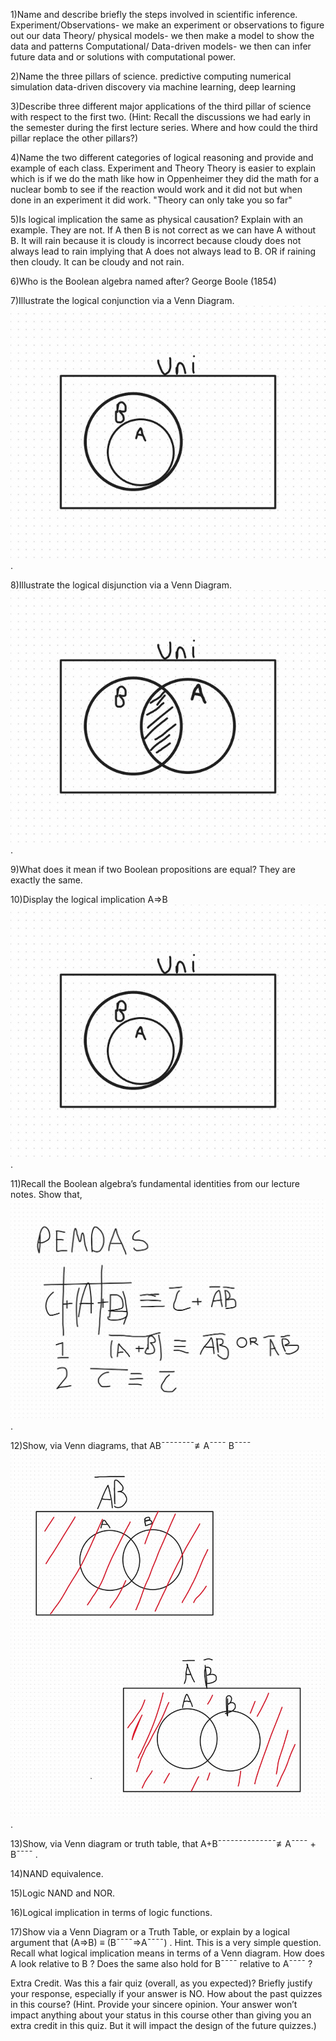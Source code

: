 1)Name and describe briefly the steps involved in scientific inference.
Experiment/Observations- we make an experiment or observations to figure out our data
Theory/ physical models- we then make a model to show the data and patterns
Computational/ Data-driven models- we then can infer future data and or solutions with computational power.

2)Name the three pillars of science.
predictive computing
numerical simulation
data-driven discovery via machine learning, deep learning

3)Describe three different major applications of the third pillar of science with respect to the first two.
(Hint: Recall the discussions we had early in the semester during the first lecture series. Where and how could the third pillar replace the other pillars?)

4)Name the two different categories of logical reasoning and provide and example of each class.
Experiment and Theory
Theory is easier to explain which is if we do the math like how in Oppenheimer they did the math for a nuclear bomb to see if the reaction would work and it did not but when done in an experiment it did work. "Theory can only take you so far"

5)Is logical implication the same as physical causation? Explain with an example.
They are not. If A then B is not correct as we can have A without B. It will rain because it is cloudy is incorrect because cloudy does not always lead to rain implying that A does not always lead to B. OR if raining then cloudy. It can be cloudy and not rain.

6)Who is the Boolean algebra named after?
George Boole (1854)

7)Illustrate the logical conjunction via a Venn Diagram.
![Q3q7.jpg](Q3q7.jpg).

8)Illustrate the logical disjunction via a Venn Diagram.
![Q3q8.jpg](Q3q8.jpg).

9)What does it mean if two Boolean propositions are equal?
They are exactly the same.

10)Display the logical implication A⇒B
![Q3q7.jpg](Q3q7.jpg).


11)Recall the Boolean algebra’s fundamental identities from our lecture notes. Show that,
![Q3q11.jpg](Q3q11.jpg).


12)Show, via Venn diagrams, that AB¯¯¯¯¯¯¯¯≢A¯¯¯¯ B¯¯¯¯  
![Q3q12.jpg](Q3q12.jpg).

13)Show, via Venn diagram or truth table, that A+B¯¯¯¯¯¯¯¯¯¯¯¯¯¯≢A¯¯¯¯ + B¯¯¯¯
.

14)NAND equivalence.

15)Logic NAND and NOR.

16)Logical implication in terms of logic functions.

17)Show via a Venn Diagram or a Truth Table, or explain by a logical argument that (A⇒B) ≡ (B¯¯¯¯⇒A¯¯¯¯)
. Hint. This is a very simple question. Recall what logical implication means in terms of a Venn diagram. How does A
 look relative to B
? Does the same also hold for B¯¯¯¯
 relative to A¯¯¯¯
?

Extra Credit. Was this a fair quiz (overall, as you expected)? Briefly justify your response, especially if your answer is NO. How about the past quizzes in this course? (Hint. Provide your sincere opinion. Your answer won’t impact anything about your status in this course other than giving you an extra credit in this quiz. But it will impact the design of the future quizzes.)
